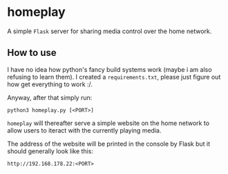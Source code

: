 # homeplay

A simple `Flask` server for sharing media control over the home network.

## How to use
I have no idea how python's fancy build systems work (maybe i am also refusing to learn them). I created a `requirements.txt`, please just figure out how get everything to work :/.

Anyway, after that simply run:
```terminal
python3 homeplay.py [<PORT>]
```
`homeplay` will thereafter serve a simple website on the home network to allow users to iteract with the currently playing media.

The address of the website will be printed in the console by Flask but it should generally look like this:
```
http://192.168.178.22:<PORT>
```
